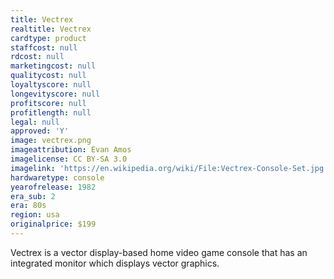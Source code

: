 ```yaml
---
title: Vectrex
realtitle: Vectrex
cardtype: product
staffcost: null
rdcost: null
marketingcost: null
qualitycost: null
loyaltyscore: null
longevityscore: null
profitscore: null
profitlength: null
legal: null
approved: 'Y'
image: vectrex.png
imageattribution: Evan Amos
imagelicense: CC BY-SA 3.0
imagelink: 'https://en.wikipedia.org/wiki/File:Vectrex-Console-Set.jpg'
hardwaretype: console
yearofrelease: 1982
era_sub: 2
era: 80s
region: usa
originalprice: $199
---
```


Vectrex is a vector display-based home video game console that has an integrated monitor which displays vector graphics.
